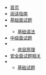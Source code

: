 * [首页](/)
* [阅读指南](php/guide)
* [基础面试题](#)
* * [基础语法](php/php-basic/basic.md)
* [中级面试题](#)
* * [底层原理](php/php-basic/zhongji.md)
* [安全面试题相关](#)
* * [基础试题](php/php-basic/anquan_1.md)